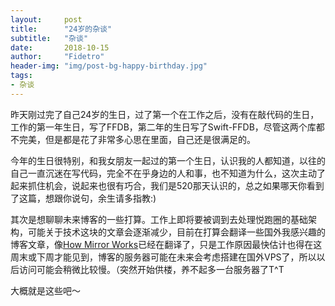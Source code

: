 ```yaml
---
layout:     post
title:      "24岁的杂谈"
subtitle:   "杂谈"
date:       2018-10-15
author:     "Fidetro"
header-img: "img/post-bg-happy-birthday.jpg"
tags:
- 杂谈
---
```




昨天刚过完了自己24岁的生日，过了第一个在工作之后，没有在敲代码的生日，工作的第一年生日，写了FFDB，第二年的生日写了Swift-FFDB，尽管这两个库都不完美，但是都是花了非常多心思在里面，自己还是很满足的。   

今年的生日很特别，和我女朋友一起过的第一个生日，认识我的人都知道，以往的自己一直沉迷在写代码，完全不在乎身边的人和事，也不知道为什么，这次主动了起来抓住机会，说起来也很有巧合，我们是520那天认识的，总之如果哪天你看到了这篇，想跟你说句，余生请多指教:)    

其次是想聊聊未来博客的一些打算。工作上即将要被调到去处理悦跑圈的基础架构，可能关于技术这块的文章会逐渐减少，目前在打算会翻译一些国外我感兴趣的博客文章，像[How Mirror Works](https://swift.org/blog/how-mirror-works/)已经在翻译了，只是工作原因最快估计也得在这周末或下周才能见到，博客的服务器可能在未来会考虑搭建在国外VPS了，所以以后访问可能会稍微比较慢。（突然开始供楼，养不起多一台服务器了T^T   

   

大概就是这些吧～